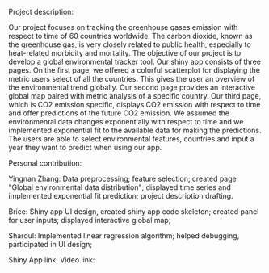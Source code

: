 Project description: 

Our project focuses on tracking the greenhouse gases emission with respect to time of 60 countries worldwide. The carbon dioxide, known as the greenhouse gas, is very closely related to public health, especially to heat-related morbidity and mortality. The objective of our project is to develop a global environmental tracker tool. Our shiny app consists of three pages. On the first page, we offered a colorful scatterplot for displaying the metric users select of all the countries. This gives the user an overview of the environmental trend globally. 
Our second page provides an interactive global map paired with metric analysis of a specific country.
Our third page, which is CO2 emission specific, displays CO2 emission with respect to time and offer predictions of the future CO2 emission. We assumed the environmental data changes exponentially with respect to time and we implemented exponential fit to the available data for making the predictions. The users are able to select environmental features, countries and input a year they want to predict when using our app. 


Personal contribution:

Yingnan Zhang: Data preprocessing; feature selection; created page "Global environmental data distribution"; displayed time series and implemented exponential fit prediction; project description drafting.

Brice: Shiny app UI design, created shiny app code skeleton; created panel for user inputs; displayed interactive global map;

Shardul: Implemented linear regression algorithm; helped debugging, participated in UI design; 

Shiny App link:
Video link: 